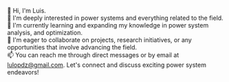 👋 Hi, I'm Luis.  
👀 I'm deeply interested in power systems and everything related to the field.  
🌱 I'm currently learning and expanding my knowledge in power system analysis, and optimization.  
💞️ I'm eager to collaborate on projects, research initiatives, or any opportunities that involve advancing the field.  
📫 You can reach me through direct messages or by email at lulopdz@gmail.com. Let's connect and discuss exciting power system endeavors!

<!---
lulopdz/lulopdz is a ✨ special ✨ repository because its `README.md` (this file) appears on your GitHub profile.
You can click the Preview link to take a look at your changes.
--->
